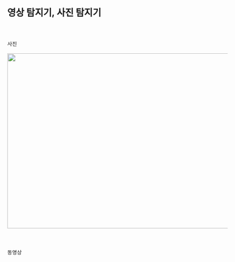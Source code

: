 ## 영상 탐지기, 사진 탐지기

<br/>

`사진`

<p align = "center">
<img src= "https://user-images.githubusercontent.com/93025344/177244496-40e77e20-585f-49c1-a04d-bb508e66c54e.png" width="600" height="400"/>
</p>

<br/>

`동영상`



<br/>
